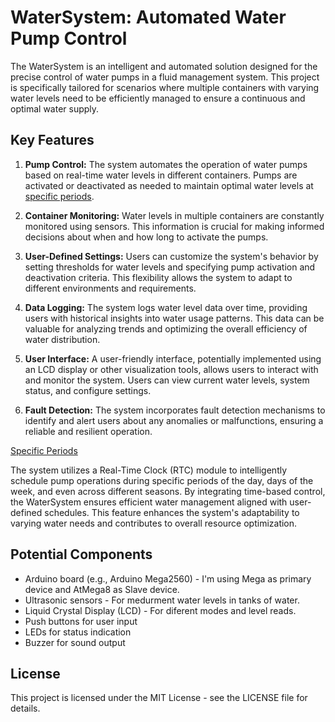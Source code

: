 # WaterSystem: Automated Water Pump Control

The WaterSystem is an intelligent and automated solution designed for the precise control of water pumps in a fluid management 
system. This project is specifically tailored for scenarios where multiple containers with varying water levels need to be 
efficiently managed to ensure a continuous and optimal water supply.

## Key Features

1. **Pump Control:** The system automates the operation of water pumps based on real-time water levels in different containers. 
Pumps are activated or deactivated as needed to maintain optimal water levels at [specific periods](#specific-periods).

2. **Container Monitoring:** Water levels in multiple containers are constantly monitored using sensors. This information is crucial 
for making informed decisions about when and how long to activate the pumps.

3. **User-Defined Settings:** Users can customize the system's behavior by setting thresholds for water levels and specifying pump 
activation and deactivation criteria. This flexibility allows the system to adapt to different environments and requirements.

4. **Data Logging:** The system logs water level data over time, providing users with historical insights into water usage patterns. 
This data can be valuable for analyzing trends and optimizing the overall efficiency of water distribution.

5. **User Interface:** A user-friendly interface, potentially implemented using an LCD display or other visualization tools, allows 
users to interact with and monitor the system. Users can view current water levels, system status, and configure settings.

6. **Fault Detection:** The system incorporates fault detection mechanisms to identify and alert users about any anomalies or 
malfunctions, ensuring a reliable and resilient operation.

<a name="specific-periods"></a> <ins>Specific Periods</ins>

The system utilizes a Real-Time Clock (RTC) module to intelligently schedule pump operations during specific periods of the day, 
days of the week, and even across different seasons. By integrating time-based control, the WaterSystem ensures efficient water 
management aligned with user-defined schedules. This feature enhances the system's adaptability to varying water needs and 
contributes to overall resource optimization.


## Potential Components

* Arduino board (e.g., Arduino Mega2560) - I'm using Mega as primary device and AtMega8 as Slave device.
* Ultrasonic sensors - For medurment water levels in tanks of water.
* Liquid Crystal Display (LCD) - For diferent modes and level reads.
* Push buttons for user input
* LEDs for status indication 
* Buzzer for sound output


## License
This project is licensed under the MIT License - see the LICENSE file for details.

